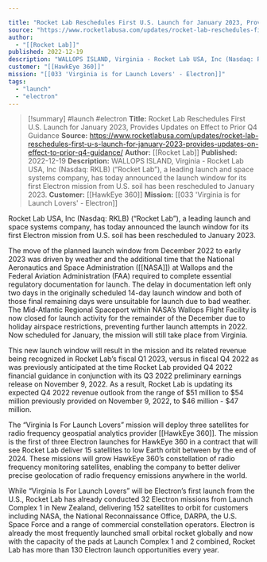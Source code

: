```yaml
---

title: "Rocket Lab Reschedules First U.S. Launch for January 2023, Provides Updates on Effect to Prior Q4 Guidance "
source: "https://www.rocketlabusa.com/updates/rocket-lab-reschedules-first-u-s-launch-for-january-2023-provides-updates-on-effect-to-prior-q4-guidance/"
author:
  - "[[Rocket Lab]]"
published: 2022-12-19
description: "WALLOPS ISLAND, Virginia - Rocket Lab USA, Inc (Nasdaq: RKLB) (“Rocket Lab”), a leading launch and space systems company, has today announced the launch window for its first Electron mission from U.S. soil has been rescheduled to January 2023."
customer: "[[HawkEye 360]]"
mission: "[[033 'Virginia is for Launch Lovers' - Electron]]"
tags:
  - "launch"
  - "electron"
---
```

>[!summary]
#launch #electron
**Title:** Rocket Lab Reschedules First U.S. Launch for January 2023, Provides Updates on Effect to Prior Q4 Guidance 
**Source:** https://www.rocketlabusa.com/updates/rocket-lab-reschedules-first-u-s-launch-for-january-2023-provides-updates-on-effect-to-prior-q4-guidance/
**Author:** [[Rocket Lab]]
**Published:** 2022-12-19
**Description:** WALLOPS ISLAND, Virginia - Rocket Lab USA, Inc (Nasdaq: RKLB) (“Rocket Lab”), a leading launch and space systems company, has today announced the launch window for its first Electron mission from U.S. soil has been rescheduled to January 2023.
**Customer:** [[HawkEye 360]]
**Mission:** [[033 'Virginia is for Launch Lovers' - Electron]]

Rocket Lab USA, Inc (Nasdaq: RKLB) (“Rocket Lab”), a leading launch and space systems company, has today announced the launch window for its first Electron mission from U.S. soil has been rescheduled to January 2023.

The move of the planned launch window from December 2022 to early 2023 was driven by weather and the additional time that the National Aeronautics and Space Administration ([[NASA]]) at Wallops and the Federal Aviation Administration (FAA) required to complete essential regulatory documentation for launch. The delay in documentation left only two days in the originally scheduled 14-day launch window and both of those final remaining days were unsuitable for launch due to bad weather. The Mid-Atlantic Regional Spaceport within NASA’s Wallops Flight Facility is now closed for launch activity for the remainder of the December due to holiday airspace restrictions, preventing further launch attempts in 2022. Now scheduled for January, the mission will still take place from Virginia.

This new launch window will result in the mission and its related revenue being recognized in Rocket Lab’s fiscal Q1 2023, versus in fiscal Q4 2022 as was previously anticipated at the time Rocket Lab provided Q4 2022 financial guidance in conjunction with its Q3 2022 preliminary earnings release on November 9, 2022. As a result, Rocket Lab is updating its expected Q4 2022 revenue outlook from the range of $51 million to $54 million previously provided on November 9, 2022, to $46 million - $47 million.

The “Virginia Is For Launch Lovers” mission will deploy three satellites for radio frequency geospatial analytics provider [[HawkEye 360]]. The mission is the first of three Electron launches for HawkEye 360 in a contract that will see Rocket Lab deliver 15 satellites to low Earth orbit between by the end of 2024. These missions will grow HawkEye 360’s constellation of radio frequency monitoring satellites, enabling the company to better deliver precise geolocation of radio frequency emissions anywhere in the world.

While “Virginia Is For Launch Lovers” will be Electron’s first launch from the U.S., Rocket Lab has already conducted 32 Electron missions from Launch Complex 1 in New Zealand, delivering 152 satellites to orbit for customers including NASA, the National Reconnaissance Office, DARPA, the U.S. Space Force and a range of commercial constellation operators. Electron is already the most frequently launched small orbital rocket globally and now with the capacity of the pads at Launch Complex 1 and 2 combined, Rocket Lab has more than 130 Electron launch opportunities every year.